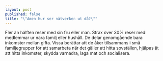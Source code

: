 ```yaml
---
layout: post
published: false
title: "\"Amen hur ser nätverken ut då?\""
---
```


Fler än hälften reser med sin fru eller man. Strax över 30% reser med medlemmar ur nära familj eller hushåll. De delar genomgående bara inkomster mellan gifta. Vissa berättar att de åker tillsammans i små familjegrupper för att samarbeta när det gäller att hitta sovställen, hjälpas åt att hitta inkomster, skydda varnadra, laga mat och socialisera. 
